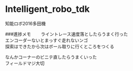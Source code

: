 # Intelligent_robo_tdk
知能ロボ2016多田機

###進捗メモ　　
ライントレース速度落としたらうまく行った  
エンコーダーないとまっすぐ走れないンゴ  
探索はできたから次はボール取りに行くところをつくる    

なんかコーナーのビニテ直したらうまくいった  
フィールドマジ大切

